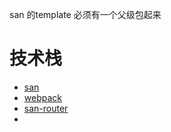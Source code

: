 

san 的template 必须有一个父级包起来


# 技术栈



* [san](https://baidu.github.io/san/)
* [webpack](http://webpack.github.io/)
* [san-router](https://github.com/baidu/san-router)
* []()